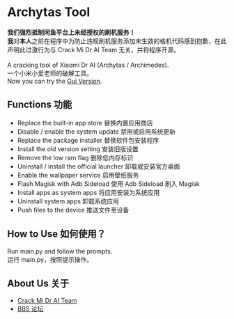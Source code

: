 # Archytas Tool
**我们强烈抵制闲鱼平台上未经授权的刷机服务！**<br>
**我**对**本人**之前在程序中为防止违规刷机服务添加未生效的格机代码感到抱歉，在此声明此过激行为与 Crack Mi Dr AI Team 无关，并将程序开源。<br><br>
A cracking tool of Xiaomi Dr AI (Archytas / Archimedes).<br>
一个小米小爱老师的破解工具。<br>
Now you can try the [Gui Version](https://github.com/CrackMiDrAi/ArchytasToolGui).

## Functions 功能
- Replace the built-in app store 替换内置应用商店<br>
- Disable / enable the system update 禁用或启用系统更新<br>
- Replace the package installer 替换软件包安装程序<br>
- Install the old version setting 安装旧版设置<br>
- Remove the low ram flag 删除低内存标识<br>
- Uninstall / install the official launcher 卸载或安装官方桌面<br>
- Enable the wallpaper service 启用壁纸服务<br>
- Flash Magisk with Adb Sideload 使用 Adb Sideload 刷入 Magisk<br>
- Install apps as system apps 将应用安装为系统应用<br>
- Uninstall system apps 卸载系统应用<br>
- Push files to the device 推送文件至设备

## How to Use 如何使用？
Run main.py and follow the prompts.<br>
运行 main.py，按照提示操作。

## About Us 关于
- [Crack Mi Dr AI Team](https://midrai.cn)
- [BBS 论坛](https://bbs.midrai.cn)
